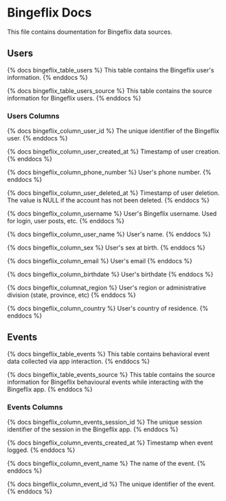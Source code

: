# Bingeflix Docs
This file contains doumentation for Bingeflix data sources.

## Users
{% docs bingeflix_table_users %}
This table contains the Bingeflix user's information.
{% enddocs %}

{% docs bingeflix_table_users_source %}
This table contains the source information for Bingeflix users.
{% enddocs %}


### Users Columns
{% docs bingeflix_column_user_id %}
The unique identifier of the Bingeflix user.
{% enddocs %}

{% docs bingeflix_column_user_created_at %}
Timestamp of user creation.
{% enddocs %}

{% docs bingeflix_column_phone_number %}
User's phone number.
{% enddocs %}

{% docs bingeflix_column_user_deleted_at %}
Timestamp of user deletion. The value is NULL if the account has not been deleted.
{% enddocs %}

{% docs bingeflix_column_username %}
User's Bingeflix username. Used for login, user posts, etc.
{% enddocs %}

{% docs bingeflix_column_user_name %}
User's name.
{% enddocs %}

{% docs bingeflix_column_sex %}
User's sex at birth.
{% enddocs %}

{% docs bingeflix_column_email %}
User's email
{% enddocs %}

{% docs bingeflix_column_birthdate %}
User's birthdate
{% enddocs %}

{% docs bingeflix_columnat_region %}
User's region or administrative division (state, province, etc)
{% enddocs %}

{% docs bingeflix_column_country %}
User's country of residence.
{% enddocs %}


## Events
{% docs bingeflix_table_events %}
This table contains behavioral event data collected via app interaction.
{% enddocs %}

{% docs bingeflix_table_events_source %}
This table contains the source information for Bingeflix behavioural events while interacting with the Bingeflix app.
{% enddocs %}


### Events Columns
{% docs bingeflix_column_events_session_id %}
The unique session identifier of the session in the Bingeflix app.
{% enddocs %}

{% docs bingeflix_column_events_created_at %}
Timestamp when event logged.
{% enddocs %}

{% docs bingeflix_column_event_name %}
The name of the event.
{% enddocs %}

{% docs bingeflix_column_event_id %}
The unique identifier of the event.
{% enddocs %}

